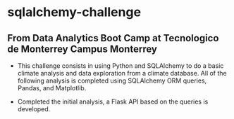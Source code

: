 # sqlalchemy-challenge

## From Data Analytics Boot Camp at Tecnologico de Monterrey Campus Monterrey

* This challenge consists in using Python and SQLAlchemy to do a basic climate analysis and data exploration from a climate database. All of the following analysis is completed using SQLAlchemy ORM queries, Pandas, and Matplotlib.

* Completed the initial analysis, a Flask API based on the queries is developed. 
